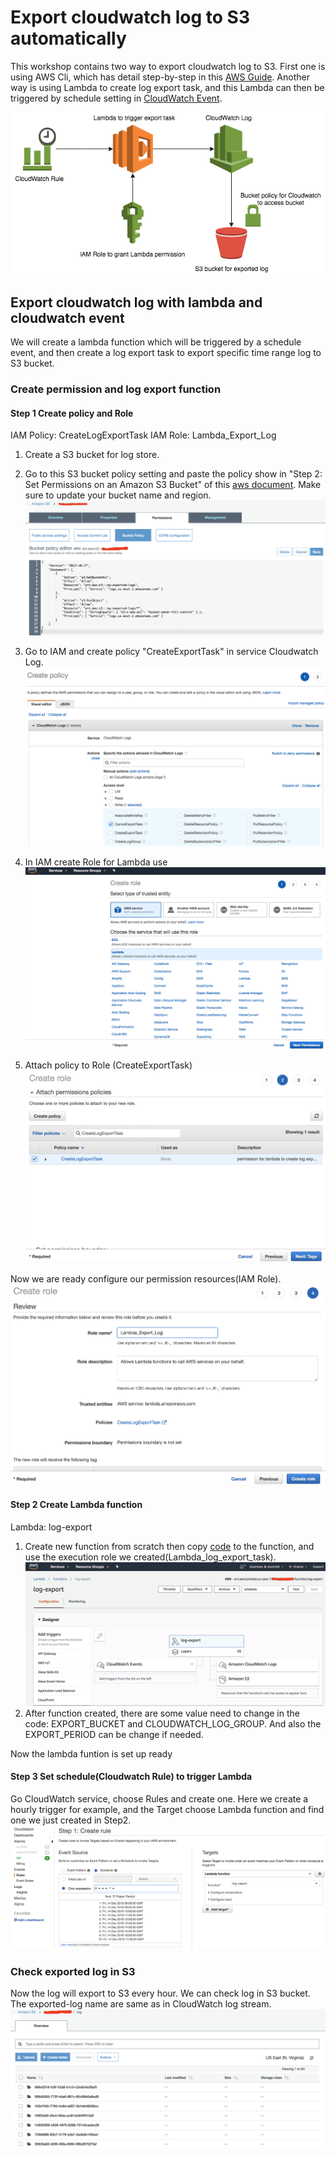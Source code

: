 # Export cloudwatch log to S3 automatically

This workshop contains two way to export cloudwatch log to S3.
First one is using AWS Cli, which has detail step-by-step in this [AWS Guide](https://docs.aws.amazon.com/AmazonCloudWatch/latest/logs/S3ExportTasks.html). Another way is using Lambda to create log export task, and this Lambda can then be triggered by schedule setting in [CloudWatch Event](https://docs.aws.amazon.com/AmazonCloudWatch/latest/events/WhatIsCloudWatchEvents.html).

![](./images/architecture.png)

## Export cloudwatch log with lambda and cloudwatch event
We will create a lambda function which will be triggered by a schedule event, and then create a log export task to export specific time range log to S3 bucket.

### Create permission and log export function 
#### Step 1 Create policy and Role
IAM Policy: CreateLogExportTask
IAM Role: Lambda_Export_Log

1. Create a S3 bucket for log store.
2. Go to this S3 bucket policy setting and paste the policy show in "Step 2: Set Permissions on an Amazon S3 Bucket" of this [aws document](https://docs.aws.amazon.com/AmazonCloudWatch/latest/logs/S3ExportTasks.html). Make sure to update your bucket name and region.
![](./images/S3_bucket_policy.png)

3. Go to IAM and create policy "CreateExportTask" in service Cloudwatch Log.
![](./images/CloudWatchLog_CreateExportTask.png)

4. In IAM create Role for Lambda use
![](./images/IAM_Create_Role.png)

5. Attach policy to Role (CreateExportTask)
![](./images/IAM_Create_Role_with_Policy.png)

Now we are ready configure our permission resources(IAM Role).
![](./images/IAM_Role_Created.png)

#### Step 2 Create Lambda function
Lambda: log-export
1. Create new function from scratch then copy [code](backup-cwlog-to-s3.py) to the function, and use the execution role we created(Lambda_log_export_task).
![](./images/Lambda_Create.png)
2. After function created, there are some value need to change in the code: EXPORT_BUCKET and CLOUDWATCH_LOG_GROUP. And also the EXPORT_PERIOD can be change if needed.

Now the lambda funtion is set up ready

#### Step 3 Set schedule(Cloudwatch Rule) to trigger Lambda

Go CloudWatch service, choose Rules and create one. Here we create a hourly trigger for example, and the Target choose Lambda function and find one we just created in Step2.
![](./images/Schedule_Create.png)

### Check exported log in S3
 Now the log will export to S3 every hour. We can check log in S3 bucket. The exported-log name are same as in CloudWatch log stream.
![](./images/S3_Exported_Log.png)

